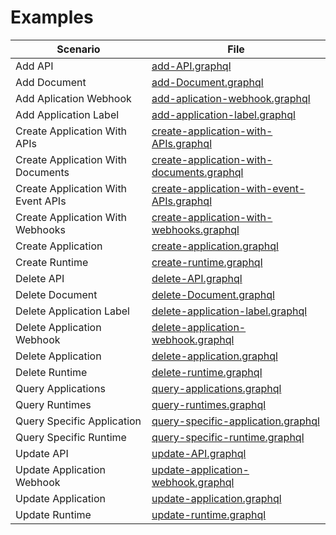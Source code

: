 # Examples

| Scenario | File |
|-----------|------|
| Add API       | [add-API.graphql](./add-API.graphql) |
| Add Document       | [add-Document.graphql](./add-Document.graphql) |
| Add Aplication Webhook       | [add-aplication-webhook.graphql](./add-aplication-webhook.graphql) |
| Add Application Label       | [add-application-label.graphql](./add-application-label.graphql) |
| Create Application With APIs       | [create-application-with-APIs.graphql](./create-application-with-APIs.graphql) |
| Create Application With Documents       | [create-application-with-documents.graphql](./create-application-with-documents.graphql) |
| Create Application With Event APIs       | [create-application-with-event-APIs.graphql](./create-application-with-event-APIs.graphql) |
| Create Application With Webhooks       | [create-application-with-webhooks.graphql](./create-application-with-webhooks.graphql) |
| Create Application       | [create-application.graphql](./create-application.graphql) |
| Create Runtime       | [create-runtime.graphql](./create-runtime.graphql) |
| Delete API       | [delete-API.graphql](./delete-API.graphql) |
| Delete Document       | [delete-Document.graphql](./delete-Document.graphql) |
| Delete Application Label       | [delete-application-label.graphql](./delete-application-label.graphql) |
| Delete Application Webhook       | [delete-application-webhook.graphql](./delete-application-webhook.graphql) |
| Delete Application       | [delete-application.graphql](./delete-application.graphql) |
| Delete Runtime       | [delete-runtime.graphql](./delete-runtime.graphql) |
| Query Applications       | [query-applications.graphql](./query-applications.graphql) |
| Query Runtimes       | [query-runtimes.graphql](./query-runtimes.graphql) |
| Query Specific Application       | [query-specific-application.graphql](./query-specific-application.graphql) |
| Query Specific Runtime       | [query-specific-runtime.graphql](./query-specific-runtime.graphql) |
| Update API       | [update-API.graphql](./update-API.graphql) |
| Update Application Webhook       | [update-application-webhook.graphql](./update-application-webhook.graphql) |
| Update Application       | [update-application.graphql](./update-application.graphql) |
| Update Runtime       | [update-runtime.graphql](./update-runtime.graphql) |